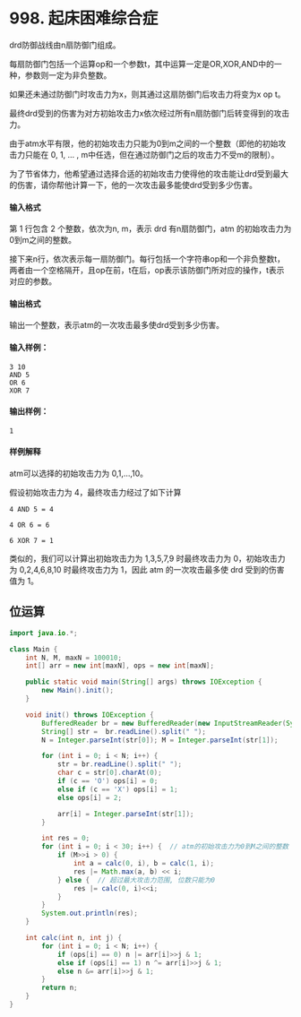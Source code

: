 # 998. 起床困难综合症

drd防御战线由n扇防御门组成。

每扇防御门包括一个运算op和一个参数t，其中运算一定是OR,XOR,AND中的一种，参数则一定为非负整数。

如果还未通过防御门时攻击力为x，则其通过这扇防御门后攻击力将变为x op t。

最终drd受到的伤害为对方初始攻击力x依次经过所有n扇防御门后转变得到的攻击力。

由于atm水平有限，他的初始攻击力只能为0到m之间的一个整数（即他的初始攻击力只能在 0, 1, … , m中任选，但在通过防御门之后的攻击力不受m的限制）。

为了节省体力，他希望通过选择合适的初始攻击力使得他的攻击能让drd受到最大的伤害，请你帮他计算一下，他的一次攻击最多能使drd受到多少伤害。

#### 输入格式

第 1 行包含 2 个整数，依次为n, m，表示 drd 有n扇防御门，atm 的初始攻击力为0到m之间的整数。

接下来n行，依次表示每一扇防御门。每行包括一个字符串op和一个非负整数t，两者由一个空格隔开，且op在前，t在后，op表示该防御门所对应的操作，t表示对应的参数。

#### 输出格式

输出一个整数，表示atm的一次攻击最多使drd受到多少伤害。

#### 输入样例：

```
3 10
AND 5
OR 6
XOR 7
```

#### 输出样例：

```
1
```

#### 样例解释

atm可以选择的初始攻击力为 0,1,…,10。

假设初始攻击力为 4，最终攻击力经过了如下计算

```
4 AND 5 = 4

4 OR 6 = 6

6 XOR 7 = 1
```

类似的，我们可以计算出初始攻击力为 1,3,5,7,9 时最终攻击力为 0，初始攻击力为 0,2,4,6,8,10 时最终攻击力为 1，因此 atm 的一次攻击最多使 drd 受到的伤害值为 1。



## 位运算

```java
import java.io.*;

class Main {
    int N, M, maxN = 100010;
    int[] arr = new int[maxN], ops = new int[maxN];

    public static void main(String[] args) throws IOException {
        new Main().init();
    }

    void init() throws IOException {
        BufferedReader br = new BufferedReader(new InputStreamReader(System.in));
        String[] str =  br.readLine().split(" ");
        N = Integer.parseInt(str[0]); M = Integer.parseInt(str[1]);

        for (int i = 0; i < N; i++) {
            str = br.readLine().split(" ");
            char c = str[0].charAt(0);
            if (c == 'O') ops[i] = 0;
            else if (c == 'X') ops[i] = 1;
            else ops[i] = 2;

            arr[i] = Integer.parseInt(str[1]);
        }

        int res = 0;
        for (int i = 0; i < 30; i++) {  // atm的初始攻击力为0到M之间的整数 (M < 2^30)
            if (M>>i > 0) {
                int a = calc(0, i), b = calc(1, i);
                res |= Math.max(a, b) << i;
            } else {  // 超过最大攻击力范围, 位数只能为0
                res |= calc(0, i)<<i;
            }
        }
        System.out.println(res);
    }

    int calc(int n, int j) {
        for (int i = 0; i < N; i++) {
            if (ops[i] == 0) n |= arr[i]>>j & 1;
            else if (ops[i] == 1) n ^= arr[i]>>j & 1;
            else n &= arr[i]>>j & 1;
        }
        return n;
    }
}
```

